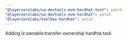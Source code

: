 ```yaml
---
"@layerzerolabs/ua-devtools-evm-hardhat-test": patch
"@layerzerolabs/ua-devtools-evm-hardhat": patch
"@layerzerolabs/toolbox-hardhat": patch
---
```


Adding lz:ownable:transfer-ownership hardhta task
